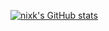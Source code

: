 [![nixk's GitHub stats](https://github-readme-stats.vercel.app/api?username=Nick135ops)](https://github.com/anuraghazra/github-readme-stats)
